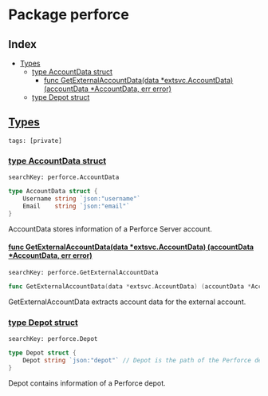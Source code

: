 # Package perforce

## Index

* [Types](#type)
    * [type AccountData struct](#AccountData)
        * [func GetExternalAccountData(data *extsvc.AccountData) (accountData *AccountData, err error)](#GetExternalAccountData)
    * [type Depot struct](#Depot)


## <a id="type" href="#type">Types</a>

```
tags: [private]
```

### <a id="AccountData" href="#AccountData">type AccountData struct</a>

```
searchKey: perforce.AccountData
```

```Go
type AccountData struct {
	Username string `json:"username"`
	Email    string `json:"email"`
}
```

AccountData stores information of a Perforce Server account. 

#### <a id="GetExternalAccountData" href="#GetExternalAccountData">func GetExternalAccountData(data *extsvc.AccountData) (accountData *AccountData, err error)</a>

```
searchKey: perforce.GetExternalAccountData
```

```Go
func GetExternalAccountData(data *extsvc.AccountData) (accountData *AccountData, err error)
```

GetExternalAccountData extracts account data for the external account. 

### <a id="Depot" href="#Depot">type Depot struct</a>

```
searchKey: perforce.Depot
```

```Go
type Depot struct {
	Depot string `json:"depot"` // Depot is the path of the Perforce depot.
}
```

Depot contains information of a Perforce depot. 

